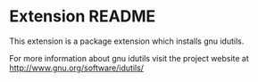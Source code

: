 # Extension README

This extension is a package extension which installs gnu idutils.

For more information about gnu idutils visit the project website at
http://www.gnu.org/software/idutils/

